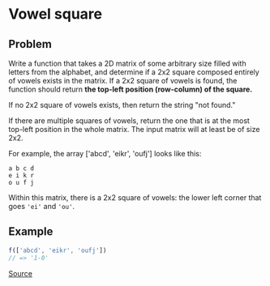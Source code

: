 # Vowel square

## Problem

Write a function that takes a 2D matrix of some arbitrary size filled with letters from the
alphabet, and determine if a 2x2 square composed entirely of vowels exists in the matrix.
If a 2x2 square of vowels is found, the function should return **the top-left position
(row-column) of the square.**

If no 2x2 square of vowels exists, then return the string "not found."

If there are multiple squares of vowels, return the one that is at the most top-left position
in the whole matrix. The input matrix will at least be of size 2x2. 


For example, the array ['abcd', 'eikr', 'oufj'] looks like this:

```
a b c d
e i k r
o u f j 
```

Within this matrix, there is a 2x2 square of vowels: the lower left corner that goes `'ei'` and `'ou'`.

## Example

```javascript
f(['abcd', 'eikr', 'oufj'])
// => '1-0'
```

[Source](https://www.coderbyte.com/editor/guest:Vowel%20Square:JavaScript)
